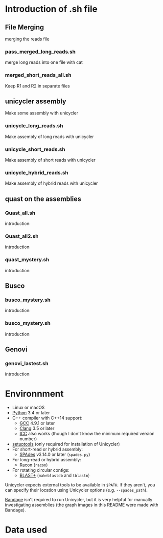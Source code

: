 # Introduction of .sh file

## File Merging
merging the reads file
### pass_merged_long_reads.sh
merge long reads into one file with cat
### merged_short_reads_all.sh
Keep R1 and R2 in separate files

## unicycler assembly
Make some assembly with unicycler
### unicycle_long_reads.sh
Make assembly of long reads with unicycler
### unicycle_short_reads.sh
Make assembly of short reads with unicycler
### unicycle_hybrid_reads.sh
Make assembly of hybrid reads with unicycler

## quast on the assemblies

### Quast_all.sh
introduction
### Quast_all2.sh
introduction
### quast_mystery.sh
introduction

## Busco

### busco_mystery.sh
introduction
### busco_mystery.sh
introduction

## Genovi

### genovi_lastest.sh
introduction

# Environnment
* Linux or macOS
* [Python](https://www.python.org/) 3.4 or later
* C++ compiler with C++14 support:
    * [GCC](https://gcc.gnu.org/) 4.9.1 or later
    * [Clang](http://clang.llvm.org/) 3.5 or later
    * [ICC](https://software.intel.com/en-us/c-compilers) also works (though I don't know the minimum required version number)
* [setuptools](https://packaging.python.org/installing/#install-pip-setuptools-and-wheel) (only required for installation of Unicycler)
* For short-read or hybrid assembly:
  * [SPAdes](http://bioinf.spbau.ru/spades) v3.14.0 or later (`spades.py`)
* For long-read or hybrid assembly:
  * [Racon](https://github.com/lbcb-sci/racon) (`racon`)
* For rotating circular contigs:
  * [BLAST+](https://www.ncbi.nlm.nih.gov/books/NBK279690/) (`makeblastdb` and `tblastn`)

Unicycler expects external tools to be available in `$PATH`. If they aren't, you can specify their location using Unicycler options (e.g. `--spades_path`).

[Bandage](https://github.com/rrwick/Bandage) isn't required to run Unicycler, but it is very helpful for manually investigating assemblies (the graph images in this README were made with Bandage).

# Data used


